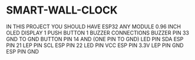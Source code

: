 # SMART-WALL-CLOCK
IN THIS PROJECT YOU SHOULD HAVE 
ESP32 ANY MODULE 
0.96 INCH OLED DISPLAY 
1 PUSH BUTTON 
1 BUZZER 
CONNECTIONS 
BUZZER PIN 33 GND TO GND 
BUTTON PIN 14 AND (ONE PIN TO GND)
LED PIN SDA ESP PIN 21
LEP PIN SCL ESP PIN 22
LED PIN VCC ESP PIN 3.3V
LEP PIN GND ESP PIN GND
